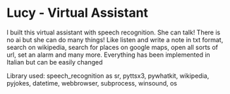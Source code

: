 # Lucy - Virtual Assistant

I built this virtual assistant with speech recognition. She can talk! There is no ai but she can do many things! Like listen and write a note in txt format, search on wikipedia, search for places on google maps, open all sorts of url, set an alarm and many more. Everything has been implemented in Italian but can be easily changed

Library used:
speech_recognition as sr,
pyttsx3,
pywhatkit,
wikipedia,
pyjokes,
datetime,
webbrowser,
subprocess,
winsound,
os
